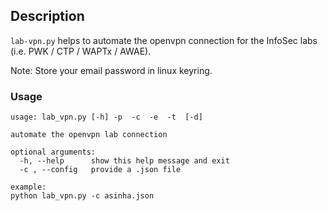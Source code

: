 ## Description
`lab-vpn.py` helps to automate the openvpn connection for the InfoSec labs (i.e. PWK / CTP / WAPTx / AWAE).

Note: Store your email password in linux keyring.

### Usage
```
usage: lab_vpn.py [-h] -p  -c  -e  -t  [-d]

automate the openvpn lab connection

optional arguments:
  -h, --help      show this help message and exit
  -c , --config   provide a .json file

example:
python lab_vpn.py -c asinha.json

```


 


